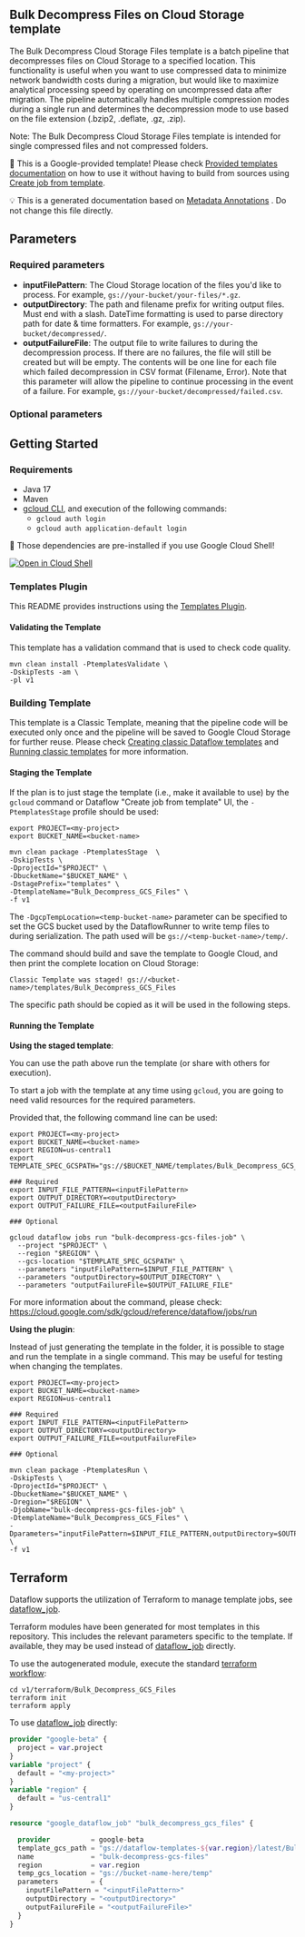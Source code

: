 
Bulk Decompress Files on Cloud Storage template
---
The Bulk Decompress Cloud Storage Files template is a batch pipeline that
decompresses files on Cloud Storage to a specified location. This functionality
is useful when you want to use compressed data to minimize network bandwidth
costs during a migration, but would like to maximize analytical processing speed
by operating on uncompressed data after migration. The pipeline automatically
handles multiple compression modes during a single run and determines the
decompression mode to use based on the file extension (.bzip2, .deflate, .gz,
.zip).

Note: The Bulk Decompress Cloud Storage Files template is intended for single
compressed files and not compressed folders.


:memo: This is a Google-provided template! Please
check [Provided templates documentation](https://cloud.google.com/dataflow/docs/guides/templates/provided/bulk-decompress-cloud-storage)
on how to use it without having to build from sources using [Create job from template](https://console.cloud.google.com/dataflow/createjob?template=Bulk_Decompress_GCS_Files).

:bulb: This is a generated documentation based
on [Metadata Annotations](https://github.com/GoogleCloudPlatform/DataflowTemplates/blob/main/contributor-docs/code-contributions.md#metadata-annotations)
. Do not change this file directly.

## Parameters

### Required parameters

* **inputFilePattern**: The Cloud Storage location of the files you'd like to process. For example, `gs://your-bucket/your-files/*.gz`.
* **outputDirectory**: The path and filename prefix for writing output files. Must end with a slash. DateTime formatting is used to parse directory path for date & time formatters. For example, `gs://your-bucket/decompressed/`.
* **outputFailureFile**: The output file to write failures to during the decompression process. If there are no failures, the file will still be created but will be empty. The contents will be one line for each file which failed decompression in CSV format (Filename, Error). Note that this parameter will allow the pipeline to continue processing in the event of a failure. For example, `gs://your-bucket/decompressed/failed.csv`.

### Optional parameters




## Getting Started

### Requirements

* Java 17
* Maven
* [gcloud CLI](https://cloud.google.com/sdk/gcloud), and execution of the
  following commands:
  * `gcloud auth login`
  * `gcloud auth application-default login`

:star2: Those dependencies are pre-installed if you use Google Cloud Shell!

[![Open in Cloud Shell](http://gstatic.com/cloudssh/images/open-btn.svg)](https://console.cloud.google.com/cloudshell/editor?cloudshell_git_repo=https%3A%2F%2Fgithub.com%2FGoogleCloudPlatform%2FDataflowTemplates.git&cloudshell_open_in_editor=v1/src/main/java/com/google/cloud/teleport/templates/BulkDecompressor.java)

### Templates Plugin

This README provides instructions using
the [Templates Plugin](https://github.com/GoogleCloudPlatform/DataflowTemplates/blob/main/contributor-docs/code-contributions.md#templates-plugin).

#### Validating the Template

This template has a validation command that is used to check code quality.

```shell
mvn clean install -PtemplatesValidate \
-DskipTests -am \
-pl v1
```

### Building Template

This template is a Classic Template, meaning that the pipeline code will be
executed only once and the pipeline will be saved to Google Cloud Storage for
further reuse. Please check [Creating classic Dataflow templates](https://cloud.google.com/dataflow/docs/guides/templates/creating-templates)
and [Running classic templates](https://cloud.google.com/dataflow/docs/guides/templates/running-templates)
for more information.

#### Staging the Template

If the plan is to just stage the template (i.e., make it available to use) by
the `gcloud` command or Dataflow "Create job from template" UI,
the `-PtemplatesStage` profile should be used:

```shell
export PROJECT=<my-project>
export BUCKET_NAME=<bucket-name>

mvn clean package -PtemplatesStage  \
-DskipTests \
-DprojectId="$PROJECT" \
-DbucketName="$BUCKET_NAME" \
-DstagePrefix="templates" \
-DtemplateName="Bulk_Decompress_GCS_Files" \
-f v1
```

The `-DgcpTempLocation=<temp-bucket-name>` parameter can be specified to set the GCS bucket used by the DataflowRunner to write
temp files to during serialization. The path used will be `gs://<temp-bucket-name>/temp/`.

The command should build and save the template to Google Cloud, and then print
the complete location on Cloud Storage:

```
Classic Template was staged! gs://<bucket-name>/templates/Bulk_Decompress_GCS_Files
```

The specific path should be copied as it will be used in the following steps.

#### Running the Template

**Using the staged template**:

You can use the path above run the template (or share with others for execution).

To start a job with the template at any time using `gcloud`, you are going to
need valid resources for the required parameters.

Provided that, the following command line can be used:

```shell
export PROJECT=<my-project>
export BUCKET_NAME=<bucket-name>
export REGION=us-central1
export TEMPLATE_SPEC_GCSPATH="gs://$BUCKET_NAME/templates/Bulk_Decompress_GCS_Files"

### Required
export INPUT_FILE_PATTERN=<inputFilePattern>
export OUTPUT_DIRECTORY=<outputDirectory>
export OUTPUT_FAILURE_FILE=<outputFailureFile>

### Optional

gcloud dataflow jobs run "bulk-decompress-gcs-files-job" \
  --project "$PROJECT" \
  --region "$REGION" \
  --gcs-location "$TEMPLATE_SPEC_GCSPATH" \
  --parameters "inputFilePattern=$INPUT_FILE_PATTERN" \
  --parameters "outputDirectory=$OUTPUT_DIRECTORY" \
  --parameters "outputFailureFile=$OUTPUT_FAILURE_FILE"
```

For more information about the command, please check:
https://cloud.google.com/sdk/gcloud/reference/dataflow/jobs/run


**Using the plugin**:

Instead of just generating the template in the folder, it is possible to stage
and run the template in a single command. This may be useful for testing when
changing the templates.

```shell
export PROJECT=<my-project>
export BUCKET_NAME=<bucket-name>
export REGION=us-central1

### Required
export INPUT_FILE_PATTERN=<inputFilePattern>
export OUTPUT_DIRECTORY=<outputDirectory>
export OUTPUT_FAILURE_FILE=<outputFailureFile>

### Optional

mvn clean package -PtemplatesRun \
-DskipTests \
-DprojectId="$PROJECT" \
-DbucketName="$BUCKET_NAME" \
-Dregion="$REGION" \
-DjobName="bulk-decompress-gcs-files-job" \
-DtemplateName="Bulk_Decompress_GCS_Files" \
-Dparameters="inputFilePattern=$INPUT_FILE_PATTERN,outputDirectory=$OUTPUT_DIRECTORY,outputFailureFile=$OUTPUT_FAILURE_FILE" \
-f v1
```

## Terraform

Dataflow supports the utilization of Terraform to manage template jobs,
see [dataflow_job](https://registry.terraform.io/providers/hashicorp/google/latest/docs/resources/dataflow_job).

Terraform modules have been generated for most templates in this repository. This includes the relevant parameters
specific to the template. If available, they may be used instead of
[dataflow_job](https://registry.terraform.io/providers/hashicorp/google/latest/docs/resources/dataflow_job)
directly.

To use the autogenerated module, execute the standard
[terraform workflow](https://developer.hashicorp.com/terraform/intro/core-workflow):

```shell
cd v1/terraform/Bulk_Decompress_GCS_Files
terraform init
terraform apply
```

To use
[dataflow_job](https://registry.terraform.io/providers/hashicorp/google/latest/docs/resources/dataflow_job)
directly:

```terraform
provider "google-beta" {
  project = var.project
}
variable "project" {
  default = "<my-project>"
}
variable "region" {
  default = "us-central1"
}

resource "google_dataflow_job" "bulk_decompress_gcs_files" {

  provider          = google-beta
  template_gcs_path = "gs://dataflow-templates-${var.region}/latest/Bulk_Decompress_GCS_Files"
  name              = "bulk-decompress-gcs-files"
  region            = var.region
  temp_gcs_location = "gs://bucket-name-here/temp"
  parameters        = {
    inputFilePattern = "<inputFilePattern>"
    outputDirectory = "<outputDirectory>"
    outputFailureFile = "<outputFailureFile>"
  }
}
```
